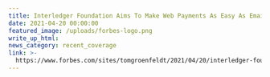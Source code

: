 ```yaml
---
title: Interledger Foundation Aims To Make Web Payments As Easy As Email
date: 2021-04-20 00:00:00
featured_image: /uploads/forbes-logo.png
write_up_html:
news_category: recent_coverage
link: >-
  https://www.forbes.com/sites/tomgroenfeldt/2021/04/20/interledger-foundation-aims-to-make-web-payments-as-easy-as-email/?sh=2710c96f7249
---
```


